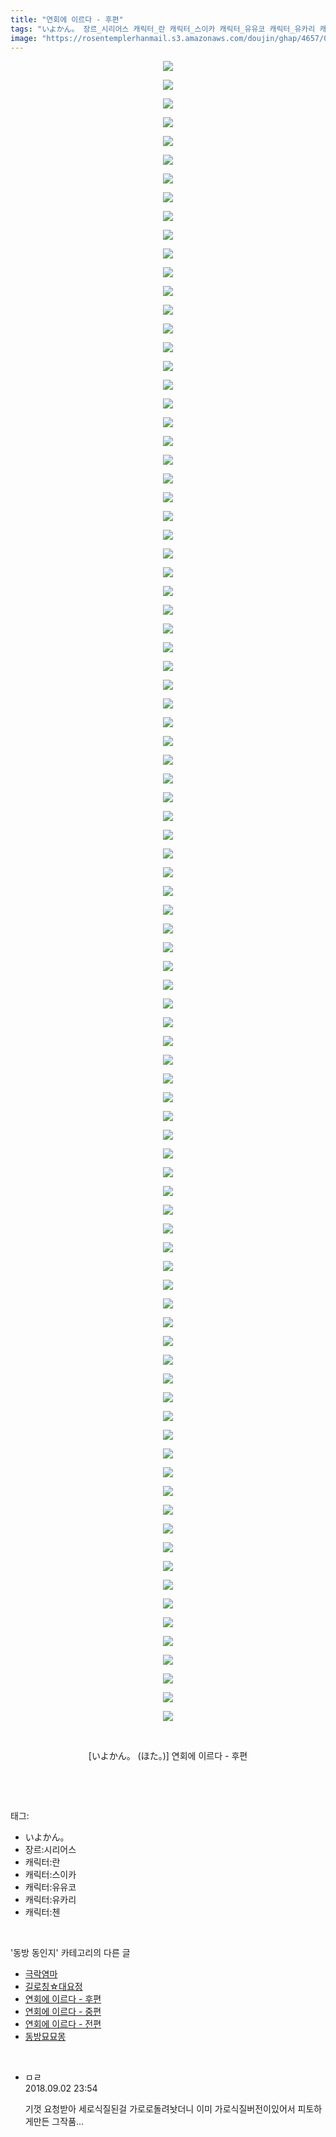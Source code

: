 ```yaml
---
title: "연회에 이르다 - 후편"
tags: "いよかん。 장르_시리어스 캐릭터_란 캐릭터_스이카 캐릭터_유유코 캐릭터_유카리 캐릭터_첸 ほた。 동방_동인지"
image: "https://rosentemplerhanmail.s3.amazonaws.com/doujin/ghap/4657/001.jpg"
---
```

<div class="article">
<p style="text-align: center; clear: none; float: none;"><img src="{{ site.imgserver11 }}/ghap/4657/001.jpg"/></p>
<p style="text-align: center; clear: none; float: none;"><img src="{{ site.imgserver11 }}/ghap/4657/002.jpg"/></p>
<p style="text-align: center; clear: none; float: none;"><img src="{{ site.imgserver11 }}/ghap/4657/003.jpg"/></p>
<p style="text-align: center; clear: none; float: none;"><img src="{{ site.imgserver11 }}/ghap/4657/004.jpg"/></p>
<p style="text-align: center; clear: none; float: none;"><img src="{{ site.imgserver11 }}/ghap/4657/005.jpg"/></p>
<p style="text-align: center; clear: none; float: none;"><img src="{{ site.imgserver11 }}/ghap/4657/006.jpg"/></p>
<p style="text-align: center; clear: none; float: none;"><img src="{{ site.imgserver11 }}/ghap/4657/007.jpg"/></p>
<p style="text-align: center; clear: none; float: none;"><img src="{{ site.imgserver11 }}/ghap/4657/008.jpg"/></p>
<p style="text-align: center; clear: none; float: none;"><img src="{{ site.imgserver11 }}/ghap/4657/009.jpg"/></p>
<p style="text-align: center; clear: none; float: none;"><img src="{{ site.imgserver11 }}/ghap/4657/010.jpg"/></p>
<p style="text-align: center; clear: none; float: none;"><img src="{{ site.imgserver11 }}/ghap/4657/011.jpg"/></p>
<p style="text-align: center; clear: none; float: none;"><img src="{{ site.imgserver11 }}/ghap/4657/012.jpg"/></p>
<p style="text-align: center; clear: none; float: none;"><img src="{{ site.imgserver11 }}/ghap/4657/013.jpg"/></p>
<p style="text-align: center; clear: none; float: none;"><img src="{{ site.imgserver11 }}/ghap/4657/014.jpg"/></p>
<p style="text-align: center; clear: none; float: none;"><img src="{{ site.imgserver11 }}/ghap/4657/015.jpg"/></p>
<p style="text-align: center; clear: none; float: none;"><img src="{{ site.imgserver11 }}/ghap/4657/016.jpg"/></p>
<p style="text-align: center; clear: none; float: none;"><img src="{{ site.imgserver11 }}/ghap/4657/017.jpg"/></p>
<p style="text-align: center; clear: none; float: none;"><img src="{{ site.imgserver11 }}/ghap/4657/018.jpg"/></p>
<p style="text-align: center; clear: none; float: none;"><img src="{{ site.imgserver11 }}/ghap/4657/019.jpg"/></p>
<p style="text-align: center; clear: none; float: none;"><img src="{{ site.imgserver11 }}/ghap/4657/020.jpg"/></p>
<p style="text-align: center; clear: none; float: none;"><img src="{{ site.imgserver11 }}/ghap/4657/021.jpg"/></p>
<p style="text-align: center; clear: none; float: none;"><img src="{{ site.imgserver11 }}/ghap/4657/022.jpg"/></p>
<p style="text-align: center; clear: none; float: none;"><img src="{{ site.imgserver11 }}/ghap/4657/023.jpg"/></p>
<p style="text-align: center; clear: none; float: none;"><img src="{{ site.imgserver11 }}/ghap/4657/024.jpg"/></p>
<p style="text-align: center; clear: none; float: none;"><img src="{{ site.imgserver11 }}/ghap/4657/025.jpg"/></p>
<p style="text-align: center; clear: none; float: none;"><img src="{{ site.imgserver11 }}/ghap/4657/026.jpg"/></p>
<p style="text-align: center; clear: none; float: none;"><img src="{{ site.imgserver11 }}/ghap/4657/027.jpg"/></p>
<p style="text-align: center; clear: none; float: none;"><img src="{{ site.imgserver11 }}/ghap/4657/028.jpg"/></p>
<p style="text-align: center; clear: none; float: none;"><img src="{{ site.imgserver11 }}/ghap/4657/029.jpg"/></p>
<p style="text-align: center; clear: none; float: none;"><img src="{{ site.imgserver11 }}/ghap/4657/030.jpg"/></p>
<p style="text-align: center; clear: none; float: none;"><img src="{{ site.imgserver11 }}/ghap/4657/031.jpg"/></p>
<p style="text-align: center; clear: none; float: none;"><img src="{{ site.imgserver11 }}/ghap/4657/032.jpg"/></p>
<p style="text-align: center; clear: none; float: none;"><img src="{{ site.imgserver11 }}/ghap/4657/033.jpg"/></p>
<p style="text-align: center; clear: none; float: none;"><img src="{{ site.imgserver11 }}/ghap/4657/034.jpg"/></p>
<p style="text-align: center; clear: none; float: none;"><img src="{{ site.imgserver11 }}/ghap/4657/035.jpg"/></p>
<p style="text-align: center; clear: none; float: none;"><img src="{{ site.imgserver11 }}/ghap/4657/036.jpg"/></p>
<p style="text-align: center; clear: none; float: none;"><img src="{{ site.imgserver11 }}/ghap/4657/037.jpg"/></p>
<p style="text-align: center; clear: none; float: none;"><img src="{{ site.imgserver11 }}/ghap/4657/038.jpg"/></p>
<p style="text-align: center; clear: none; float: none;"><img src="{{ site.imgserver11 }}/ghap/4657/039.jpg"/></p>
<p style="text-align: center; clear: none; float: none;"><img src="{{ site.imgserver11 }}/ghap/4657/040.jpg"/></p>
<p style="text-align: center; clear: none; float: none;"><img src="{{ site.imgserver11 }}/ghap/4657/041.jpg"/></p>
<p style="text-align: center; clear: none; float: none;"><img src="{{ site.imgserver11 }}/ghap/4657/042.jpg"/></p>
<p style="text-align: center; clear: none; float: none;"><img src="{{ site.imgserver11 }}/ghap/4657/043.jpg"/></p>
<p style="text-align: center; clear: none; float: none;"><img src="{{ site.imgserver11 }}/ghap/4657/044.jpg"/></p>
<p style="text-align: center; clear: none; float: none;"><img src="{{ site.imgserver11 }}/ghap/4657/045.jpg"/></p>
<p style="text-align: center; clear: none; float: none;"><img src="{{ site.imgserver11 }}/ghap/4657/046.jpg"/></p>
<p style="text-align: center; clear: none; float: none;"><img src="{{ site.imgserver11 }}/ghap/4657/047.jpg"/></p>
<p style="text-align: center; clear: none; float: none;"><img src="{{ site.imgserver11 }}/ghap/4657/048.jpg"/></p>
<p style="text-align: center; clear: none; float: none;"><img src="{{ site.imgserver11 }}/ghap/4657/049.jpg"/></p>
<p style="text-align: center; clear: none; float: none;"><img src="{{ site.imgserver11 }}/ghap/4657/050.jpg"/></p>
<p style="text-align: center; clear: none; float: none;"><img src="{{ site.imgserver11 }}/ghap/4657/051.jpg"/></p>
<p style="text-align: center; clear: none; float: none;"><img src="{{ site.imgserver11 }}/ghap/4657/052.jpg"/></p>
<p style="text-align: center; clear: none; float: none;"><img src="{{ site.imgserver11 }}/ghap/4657/053.jpg"/></p>
<p style="text-align: center; clear: none; float: none;"><img src="{{ site.imgserver11 }}/ghap/4657/054.jpg"/></p>
<p style="text-align: center; clear: none; float: none;"><img src="{{ site.imgserver11 }}/ghap/4657/055.jpg"/></p>
<p style="text-align: center; clear: none; float: none;"><img src="{{ site.imgserver11 }}/ghap/4657/056.jpg"/></p>
<p style="text-align: center; clear: none; float: none;"><img src="{{ site.imgserver11 }}/ghap/4657/057.jpg"/></p>
<p style="text-align: center; clear: none; float: none;"><img src="{{ site.imgserver11 }}/ghap/4657/058.jpg"/></p>
<p style="text-align: center; clear: none; float: none;"><img src="{{ site.imgserver11 }}/ghap/4657/059.jpg"/></p>
<p style="text-align: center; clear: none; float: none;"><img src="{{ site.imgserver11 }}/ghap/4657/060.jpg"/></p>
<p style="text-align: center; clear: none; float: none;"><img src="{{ site.imgserver11 }}/ghap/4657/061.jpg"/></p>
<p style="text-align: center; clear: none; float: none;"><img src="{{ site.imgserver11 }}/ghap/4657/062.jpg"/></p>
<p style="text-align: center; clear: none; float: none;"><img src="{{ site.imgserver11 }}/ghap/4657/063.jpg"/></p>
<p style="text-align: center; clear: none; float: none;"><img src="{{ site.imgserver11 }}/ghap/4657/064.jpg"/></p>
<p style="text-align: center; clear: none; float: none;"><img src="{{ site.imgserver11 }}/ghap/4657/065.jpg"/></p>
<p style="text-align: center; clear: none; float: none;"><img src="{{ site.imgserver11 }}/ghap/4657/066.jpg"/></p>
<p style="text-align: center; clear: none; float: none;"><img src="{{ site.imgserver11 }}/ghap/4657/067.jpg"/></p>
<p style="text-align: center; clear: none; float: none;"><img src="{{ site.imgserver11 }}/ghap/4657/068.jpg"/></p>
<p style="text-align: center; clear: none; float: none;"><img src="{{ site.imgserver11 }}/ghap/4657/069.jpg"/></p>
<p style="text-align: center; clear: none; float: none;"><img src="{{ site.imgserver11 }}/ghap/4657/070.jpg"/></p>
<p style="text-align: center; clear: none; float: none;"><img src="{{ site.imgserver11 }}/ghap/4657/071.jpg"/></p>
<p style="text-align: center; clear: none; float: none;"><img src="{{ site.imgserver11 }}/ghap/4657/072.jpg"/></p>
<p style="text-align: center; clear: none; float: none;"><img src="{{ site.imgserver11 }}/ghap/4657/073.jpg"/></p>
<p style="text-align: center; clear: none; float: none;"><img src="{{ site.imgserver11 }}/ghap/4657/074.jpg"/></p>
<p style="text-align: center; clear: none; float: none;"><img src="{{ site.imgserver11 }}/ghap/4657/075.jpg"/></p>
<p style="text-align: center; clear: none; float: none;"><img src="{{ site.imgserver11 }}/ghap/4657/076.jpg"/></p>
<p style="text-align: center; clear: none; float: none;"><img src="{{ site.imgserver11 }}/ghap/4657/077.jpg"/></p>
<p style="text-align: center; clear: none; float: none;"><img src="{{ site.imgserver11 }}/ghap/4657/078.jpg"/></p>
<p style="text-align: center; clear: none; float: none;"><img src="{{ site.imgserver11 }}/ghap/4657/079.jpg"/></p>
<p style="text-align: center; clear: none; float: none;"><img src="{{ site.imgserver11 }}/ghap/4657/080.jpg"/></p>
<p style="text-align: center; clear: none; float: none;"><img src="{{ site.imgserver11 }}/ghap/4657/081.jpg"/></p>
<p style="text-align: center; clear: none; float: none;"><img src="{{ site.imgserver11 }}/ghap/4657/082.jpg"/></p>
<p style="text-align: center; clear: none; float: none;"><img src="{{ site.imgserver11 }}/ghap/4657/083.jpg"/></p>
<p style="text-align: center; clear: none; float: none;"><img src="{{ site.imgserver11 }}/ghap/4657/084.jpg"/></p>
<p style="text-align: center; clear: none; float: none;"><img src="{{ site.imgserver11 }}/ghap/4657/085.jpg"/></p>
<p style="text-align: center; clear: none; float: none;"><img src="{{ site.imgserver11 }}/ghap/4657/086.jpg"/></p>
<p style="text-align: center; clear: none; float: none;"><img src="{{ site.imgserver11 }}/ghap/4657/087.jpg"/></p>
<p style="text-align: center; clear: none; float: none;"><img src="{{ site.imgserver11 }}/ghap/4657/088.jpg"/></p>
<p style="text-align: center; clear: none; float: none;"><img src="{{ site.imgserver11 }}/ghap/4657/089.jpg"/></p>
<p style="text-align: center; clear: none; float: none;"><br/></p>
<p style="text-align: center; clear: none; float: none;">[いよかん。 (ほた。)] 연회에 이르다 - 후편</p>
<p><br/></p>
</div><br/>
<div class="tagTrail">
<p>태그: </p>
<ul>
<li>いよかん。</li>
<li>장르:시리어스</li>
<li>캐릭터:란</li>
<li>캐릭터:스이카</li>
<li>캐릭터:유유코</li>
<li>캐릭터:유카리</li>
<li>캐릭터:첸</li>
</ul>
</div><br/>
<div class="another">
<p>'동방 동인지' 카테고리의 다른 글</p>
<ul>
<li><a href="/ghap_4661">극락염마</a></li>
<li><a href="/ghap_4660">길로칭☆대요정</a></li>
<li><a href="/ghap_4657">연회에 이르다 - 후편</a></li>
<li><a href="/ghap_4656">연회에 이르다 - 중편</a></li>
<li><a href="/ghap_4655">연회에 이르다 - 전편</a></li>
<li><a href="/ghap_4654">동방묘묘몽</a></li>
</ul>
</div><br/>
<div class="cb_module cb_fluid">
<div class="cb_wrt cb_profile">
<div class="comment">
<ul>
<li class="cb_thumb_off" id="comment15324834">
<div class="cb_comment_area">
<div class="cb_info_area">
<div class="cb_section">
<span class="cb_nick_name">ㅁㄹ</span>
</div>
<div class="cb_section">
<span class="cb_date">2018.09.02 23:54 </span>
</div>
</div>
<div class="cb_dsc_comment">
<p class="cb_dsc">
											기껏 요청받아 세로식질된걸 가로로돌려놧더니 이미 가로식질버전이있어서 피토하게만든 그작품...
										</p>
</div>
</div></li>
</ul>
</div>
</div><!-- commentList close -->
</div><br/>
